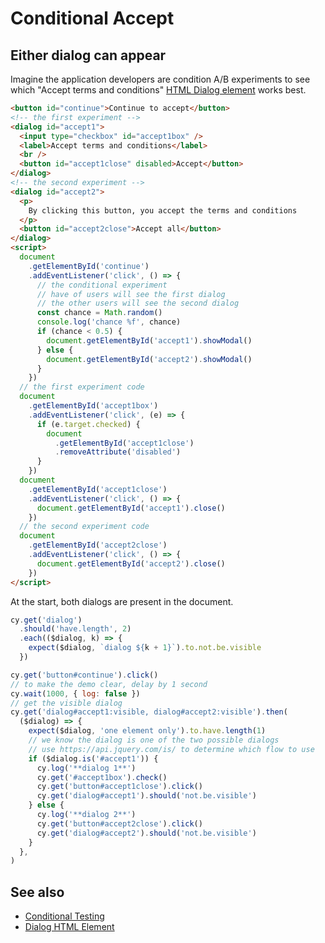 # Conditional Accept

## Either dialog can appear

Imagine the application developers are condition A/B experiments to see which "Accept terms and conditions" [HTML Dialog element](https://developer.mozilla.org/en-US/docs/Web/HTML/Element/dialog) works best.

<!-- fiddle Accept one of the two dialogs -->

```html hide
<button id="continue">Continue to accept</button>
<!-- the first experiment -->
<dialog id="accept1">
  <input type="checkbox" id="accept1box" />
  <label>Accept terms and conditions</label>
  <br />
  <button id="accept1close" disabled>Accept</button>
</dialog>
<!-- the second experiment -->
<dialog id="accept2">
  <p>
    By clicking this button, you accept the terms and conditions
  </p>
  <button id="accept2close">Accept all</button>
</dialog>
<script>
  document
    .getElementById('continue')
    .addEventListener('click', () => {
      // the conditional experiment
      // have of users will see the first dialog
      // the other users will see the second dialog
      const chance = Math.random()
      console.log('chance %f', chance)
      if (chance < 0.5) {
        document.getElementById('accept1').showModal()
      } else {
        document.getElementById('accept2').showModal()
      }
    })
  // the first experiment code
  document
    .getElementById('accept1box')
    .addEventListener('click', (e) => {
      if (e.target.checked) {
        document
          .getElementById('accept1close')
          .removeAttribute('disabled')
      }
    })
  document
    .getElementById('accept1close')
    .addEventListener('click', () => {
      document.getElementById('accept1').close()
    })
  // the second experiment code
  document
    .getElementById('accept2close')
    .addEventListener('click', () => {
      document.getElementById('accept2').close()
    })
</script>
```

At the start, both dialogs are present in the document.

```js
cy.get('dialog')
  .should('have.length', 2)
  .each(($dialog, k) => {
    expect($dialog, `dialog ${k + 1}`).to.not.be.visible
  })
```

```js
cy.get('button#continue').click()
// to make the demo clear, delay by 1 second
cy.wait(1000, { log: false })
// get the visible dialog
cy.get('dialog#accept1:visible, dialog#accept2:visible').then(
  ($dialog) => {
    expect($dialog, 'one element only').to.have.length(1)
    // we know the dialog is one of the two possible dialogs
    // use https://api.jquery.com/is/ to determine which flow to use
    if ($dialog.is('#accept1')) {
      cy.log('**dialog 1**')
      cy.get('#accept1box').check()
      cy.get('button#accept1close').click()
      cy.get('dialog#accept1').should('not.be.visible')
    } else {
      cy.log('**dialog 2**')
      cy.get('button#accept2close').click()
      cy.get('dialog#accept2').should('not.be.visible')
    }
  },
)
```

<!-- fiddle-end -->

## See also

- [Conditional Testing](./conditional-testing.md)
- [Dialog HTML Element](./dialog-element.md)
